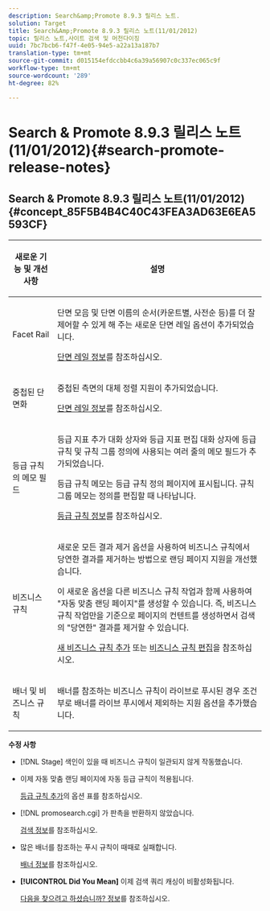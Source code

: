 ```yaml
---
description: Search&amp;Promote 8.9.3 릴리스 노트.
solution: Target
title: Search&Amp;Promote 8.9.3 릴리스 노트(11/01/2012)
topic: 릴리스 노트,사이트 검색 및 머천다이징
uuid: 7bc7bcb6-f47f-4e05-94e5-a22a13a187b7
translation-type: tm+mt
source-git-commit: d015154efdccbb4c6a39a56907c0c337ec065c9f
workflow-type: tm+mt
source-wordcount: '289'
ht-degree: 82%

---
```



# Search &amp; Promote 8.9.3 릴리스 노트(11/01/2012){#search-promote-release-notes}

## Search &amp; Promote 8.9.3 릴리스 노트(11/01/2012) {#concept_85F5B4B4C40C43FEA3AD63E6EA5593CF}

<table> 
 <thead> 
  <tr> 
   <th colname="col1" class="entry"> <p>새로운 기능 및 개선 사항 </p> </th> 
   <th colname="col2" class="entry"> <p>설명 </p> </th> 
  </tr> 
 </thead>
 <tbody> 
  <tr> 
   <td colname="col1"> <p>Facet Rail </p> </td> 
   <td colname="col2"> <p> 
     <!--3309390-->단면 모음 및 단면 이름의 순서(카운트별, 사전순 등)를 더 잘 제어할 수 있게 해 주는 새로운 <span class="uicontrol">단면 레일</span> 옵션이 추가되었습니다. </p> <p><a href="../c-about-design-menu/c-about-facet-rails.md#concept_1FDC8BCDFFC84A0889DA670F63D5F6DB" format="dita" scope="local">단면 레일 정보</a>를 참조하십시오. </p> </td> 
  </tr> 
  <tr> 
   <td colname="col1"> <p> 중첩된 단면화 </p> </td> 
   <td colname="col2"> <p> 중첩된 측면의 대체 정렬 지원이 추가되었습니다. </p> <p><a href="../c-about-design-menu/c-about-facet-rails.md#concept_1FDC8BCDFFC84A0889DA670F63D5F6DB" format="dita" scope="local">단면 레일 정보</a>를 참조하십시오. </p> </td> 
  </tr> 
  <tr> 
   <td colname="col1"> <p>등급 규칙의 메모 필드 </p> </td> 
   <td colname="col2"> <p> 
     <!--3063772--><span class="wintitle"> 등급 지표 추가</span> 대화 상자와 <span class="wintitle">등급 지표 편집</span> 대화 상자에 등급 규칙 및 규칙 그룹 정의에 사용되는 여러 줄의 <span class="wintitle">메모</span> 필드가 추가되었습니다. </p> <p>등급 규칙 메모는 <span class="wintitle">등급 규칙 정의</span> 페이지에 표시됩니다. 규칙 그룹 메모는 정의를 편집할 때 나타납니다. </p> <p><a href="../c-about-rules-menu/c-about-ranking-rules.md#concept_F555C076759B4E81B925441CFE707397" format="dita" scope="local">등급 규칙 정보</a>를 참조하십시오. </p> </td> 
  </tr> 
  <tr> 
   <td colname="col1"> <p>비즈니스 규칙 </p> </td> 
   <td colname="col2"> <p> 
     <!--3331637--> 새로운 <span class="uicontrol">모든 결과 제거</span> 옵션을 사용하여 비즈니스 규칙에서 당연한 결과를 제거하는 방법으로 랜딩 페이지 지원을 개선했습니다. </p> <p>이 새로운 옵션을 다른 비즈니스 규칙 작업과 함께 사용하여 "자동 맞춤 랜딩 페이지"를 생성할 수 있습니다. 즉, 비즈니스 규칙 작업만을 기준으로 페이지의 컨텐트를 생성하면서 검색의 "당연한" 결과를 제거할 수 있습니다. </p> <p><a href="../c-about-rules-menu/c-about-business-rules.md#task_BD3B31ED48BB4B1B8F1DCD3BFA2528E7" format="dita" scope="local">새 비즈니스 규칙 추가</a> 또는 <a href="../c-about-rules-menu/c-about-business-rules.md#task_375CFA75D1D94D9E92A35DE1228E5087" format="dita" scope="local">비즈니스 규칙 편집</a>을 참조하십시오. </p> </td> 
  </tr> 
  <tr> 
   <td colname="col1"> <p>배너 및 비즈니스 규칙 </p> </td> 
   <td colname="col2"> <p> 배너를 참조하는 비즈니스 규칙이 라이브로 푸시된 경우 조건부로 배너를 라이브 푸시에서 제외하는 지원 옵션을 추가했습니다. </p> </td> 
  </tr> 
 </tbody> 
</table>

**수정 사항**

* [!DNL Stage] 색인이 있을 때 비즈니스 규칙이 일관되지 않게 작동했습니다.
* 이제 자동 맞춤 랜딩 페이지에 자동 등급 규칙이 적용됩니다.

   [등급 규칙 추가](../c-about-rules-menu/c-about-ranking-rules.md#task_A132789FD4E5423DAD090DCDA7311E8A)의 옵션 표를 참조하십시오.

* [!DNL promosearch.cgi] 가 판촉을 반환하지 않았습니다.

   [검색 정보](../c-about-settings-menu/c-about-searching-menu.md#concept_207105CF26B1448F8A3D223787C56AB8)를 참조하십시오.

* 많은 배너를 참조하는 푸시 규칙이 때때로 실패합니다.

   [배너 정보](../c-about-design-menu/c-about-banners.md#concept_5BBE01FEC6134393B43CC917C8CC64DA)를 참조하십시오.

* **[!UICONTROL Did You Mean]** 이제 검색 쿼리 캐싱이 비활성화됩니다.

   [다음을 찾으려고 하셨습니까? 정보](../c-about-linguistics-menu/c-about-did-you-mean.md#concept_7D4F3C29EF184B538B8AE2ECAE0CDC5E)를 참조하십시오.

